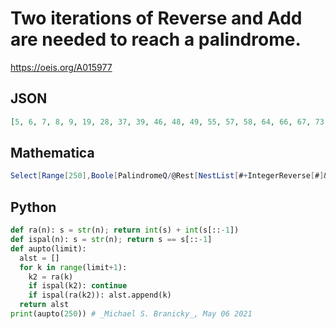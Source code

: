 # Two iterations of Reverse and Add are needed to reach a palindrome\.
https://oeis.org/A015977
## JSON
```JSON
[5, 6, 7, 8, 9, 19, 28, 37, 39, 46, 48, 49, 55, 57, 58, 64, 66, 67, 73, 75, 76, 82, 84, 85, 91, 93, 94, 109, 119, 129, 139, 149, 150, 151, 152, 153, 154, 159, 160, 161, 162, 163, 169, 170, 171, 172, 173, 179, 189, 208, 218, 219, 228, 229, 238, 239, 248]
```
## Mathematica
```Mathematica
Select[Range[250],Boole[PalindromeQ/@Rest[NestList[#+IntegerReverse[#]&,#,2]]] == {0,1}&] (* _Harvey P. Dale_, May 11 2022 *)
```
## Python
```Python
def ra(n): s = str(n); return int(s) + int(s[::-1])
def ispal(n): s = str(n); return s == s[::-1]
def aupto(limit):
  alst = []
  for k in range(limit+1):
    k2 = ra(k)
    if ispal(k2): continue
    if ispal(ra(k2)): alst.append(k)
  return alst
print(aupto(250)) # _Michael S. Branicky_, May 06 2021
```
